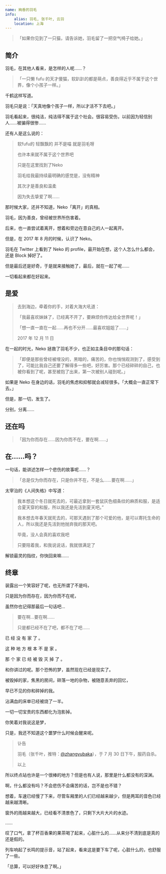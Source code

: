 ```yaml
---
name: 絢香的羽毛
info:
    alias: 羽毛, 张千叶, 云羽
    location: 上海
---
```


> 「如果你见到了一只猫，请告诉她，羽毛留了一把空气椅子给她。」


## 简介

羽毛，在其他人看来，是怎样的人呢……？

> 「一只懒 fufu 的天才傻猫，软趴趴的都是萌点，善良得近乎不属于这个世界，像个小孩子一样。」

千鹤这样写道。

羽毛只是说：「天真地像个孩子一样，所以才活不下去吧。」

羽毛看起来，很纯洁，纯洁得不属于这个社会。很容易受伤，以前因为轻信别人……被骗得很惨……

还有人是这么说的：

> 软fufu的 轻飘飘的 并不是喵 就是羽毛呀
>
> 也许本来就不属于这个世界吧
>
> 只是在这里找到了Neko
>
> 羽毛给我最持续最明确的感觉是，没有精神
>
> 其次才是善良和温柔
>
> 因为失去挚爱了啊……

那时候大家，还并不知道，Neko「离开」的真相。

羽毛，因为善良，曾经被世界所伤害着。

后来，也一直尝试着离开，想着和旁边在意自己的人一起离开。

但是，在 2017 年 8 月的时候，认识了 Neko。

羽毛在 Twitter 上看到了 Neko 的 profile，最开始在想，这个人怎么什么都会，还是 Block 掉好了。

但是最后还是好奇，于是就来接触她了，最后，就在一起了呢……

一切看起来都在好起来。

## 是爱

> 去到海边，牵着你的手，对着大海大吼道：
>
> 「我最喜欢妹妹了，已经离不开了，要麻烦你传达给全世界呢！」
>
> 「想一直一直在一起……再也不分开……最喜欢姐姐了……」
>
> 2017 年 12 月 11 日

在一起的时光，Neko 拯救了羽毛不少，也正如主条目中的那句话：

> 「即便是那些曾经被埋没的，黑暗的，痛苦的，你也悄悄观测到了，感受到了，可能比我自己还要了解得多一些吧，好厉害。那个已经碎碎的自己，也被你看到了呢，甚至被抱了出来，第一次被别人碰到呢。」

如果是 Neko 在身边的话，羽毛的焦虑和抑郁就会减轻很多。「大概会一直正常下去。」

但是，那一切，发生了。

分别，分离……

## 还在吗

> 「因为你而存在……因为你而不在，要在啊……」

## 在……吗？

一句话，能讲述怎样一个悲伤的故事呢……？

> 「总是仅为你而存在，只是你并不在，不是么……要在啊……」

太宰治的《人间失格》中写道：

> 我本想这个冬日就死去的，可最近拿到一套鼠灰色细条纹的麻质和服，是适合夏天穿的和服，所以我还是先活到夏天吧。”
>
> 我本想去年春天就死去的，可那天遇到了那个可爱的他，是可以寄托生命的人，所以我还是先活到他抛弃我的那天吧。
>
> 毕竟，没人会真的喜欢我吧
>
> 只要陪着我，和我说说话，我就很满足了

解锁最灵的指纹，你快回来嘛……

## 终章

装露出一个笑容好了呢，也无所谓了不是吗，

只是因为你而存在，因为你而不在呢，

虽然你也记得那最后一句话吧…

> 要在啊…要在啊……
>
> 只是都已经不在了吧，都不在了吧……

已 经 没 有 家 了 。

这 种 地 方 根 本 不 是 家 。

那 个 家 已 经 被 毁 灭 掉 了 。

和你讲过的呢。那个恐怖的梦，虽然现在已经是现实了。

被毁掉的家，焦黑的房间，碎落一地的杂物，被随意丢弃的回忆，

早已不见的你和碎掉的我。

沾满血的床单已经被烧了一半。

一切一切宝贵的东西都化为泡影掉。

你笑着对我说这是梦，

只是，我还不知道这个噩梦什么时候会醒来呢。

> 讣告
>
> 羽毛（张千叶，推特：[@zhangyubaka](https://twitter.com/zhangyubaka)），于 7 月 30 日下午，服药自杀。
>
> 以上

所以终点站也许是一个很棒的地方？但是也有人说，那里是什么都没有的深渊。

啊，什么都没有吗？不会悲伤不会痛苦的话，岂不是也不错？

想着，车速已经慢了下来，尽管车厢里的人们已经越来越少，但是两耳的音色已经越来越清晰。

窗外的雨越来越大，已经看不清景色了，只剩下大片大片的水迹。

……

叹了口气，拿了杯百香果的果茶喝了起来，心脏什么的……从来分不清到底是真的还是假的。

列车响起了长鸣的提示音，站了起来，看来这是要下车了呢，心脏什么的，也舒服了一些。

「总算，可以好好休息了啊。」
